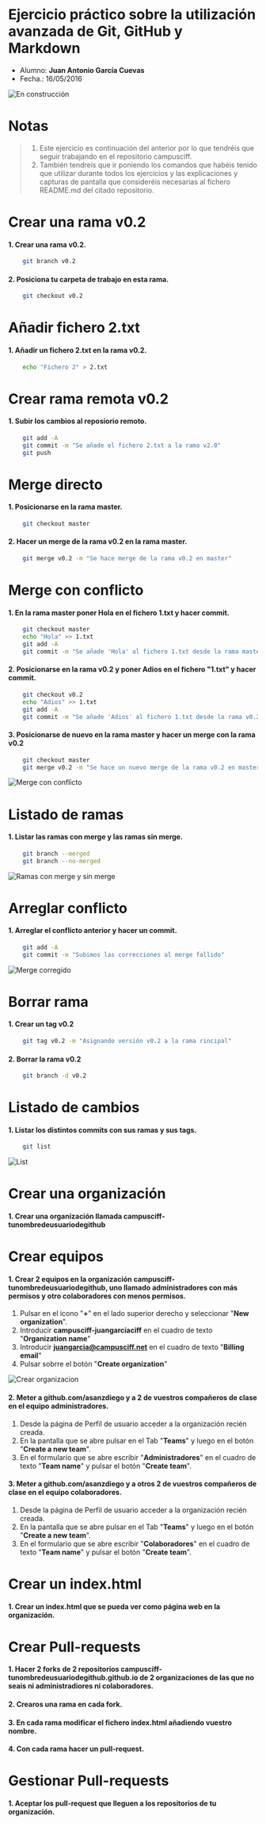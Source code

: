 Ejercicio práctico sobre la utilización avanzada de Git, GitHub y Markdown
==================================================

- Alumno: **Juan Antonio García Cuevas**
- Fecha.: 16/05/2016

![En construcción](http://deusolibre.com/imagenes/construccion.jpg)

Notas
==================================================

>1. Este ejercicio es continuación del anterior por lo que tendréis que seguir trabajando en el repositorio campusciff.
>2. También tendreís que ir poniendo los comandos que habéis tenido que utilizar durante todos los ejercicios y las explicaciones y capturas de pantalla que consideréis necesarias al fichero README.md del citado repositorio.

Crear una rama v0.2
==================================================

#### 1. Crear una rama **v0.2**.

```bash
    git branch v0.2
```

#### 2. Posiciona tu carpeta de trabajo en esta rama.

```bash
    git checkout v0.2
```

Añadir fichero 2.txt
==================================================

#### 1. Añadir un fichero **2.txt** en la rama **v0.2**.

```bash
    echo "Fichero 2" > 2.txt
```

Crear rama remota v0.2
==================================================

#### 1. Subir los cambios al reposiorio remoto.

```bash
    git add -A
    git commit -m "Se añade el fichero 2.txt a la rama v2.0"
    git push
```

Merge directo
==================================================

#### 1. Posicionarse en la rama **master**.

```bash
    git checkout master
```

#### 2. Hacer un merge de la rama **v0.2** en la rama **master**.

```bash
    git merge v0.2 -m "Se hace merge de la rama v0.2 en master"
```

Merge con conflicto
==================================================

#### 1. En la rama **master** poner **Hola** en el fichero **1.txt** y hacer commit.

```bash
    git checkout master
    echo "Hola" >> 1.txt
	git add -A
	git commit -m "Se añade 'Hola' al fichero 1.txt desde la rama master"
```

#### 2. Posicionarse en la rama **v0.2** y poner **Adios** en el fichero "1.txt" y hacer commit.

```bash
    git checkout v0.2
    echo "Adios" >> 1.txt
	git add -A
	git commit -m "Se añade 'Adios' al fichero 1.txt desde la rama v0.2"
```

#### 3. Posicionarse de nuevo en la rama **master** y hacer un merge con la rama **v0.2**

```bash
    git checkout master
    git merge v0.2 -m "Se hace un nuevo merge de la rama v0.2 en master, con errores"
```

![Merge con conflicto](images/MergeConflicto.PNG)

Listado de ramas
==================================================

#### 1. Listar las ramas con merge y las ramas sin merge.

```bash
    git branch --merged
    git branch --no-merged
```

![Ramas con merge y sin merge](images/MergeRamas.PNG)

Arreglar conflicto
==================================================

#### 1. Arreglar el conflicto anterior y hacer un commit.

```bash
    git add -A
    git commit -m "Subimos las correcciones al merge fallido"
```

![Merge corregido](images/MergeCorregido-01.PNG)

Borrar rama
==================================================

#### 1. Crear un tag **v0.2**

```bash
    git tag v0.2 -m "Asignando versión v0.2 a la rama rincipal"
```

#### 2. Borrar la rama **v0.2**

```bash
    git branch -d v0.2
```

Listado de cambios
==================================================

#### 1. Listar los distintos commits con sus ramas y sus tags.

```bash
    git list
```

![List](images/MergeCorregido-02.PNG)

Crear una organización
==================================================

#### 1. Crear una organización llamada **campusciff-tunombredeusuariodegithub**

Crear equipos
==================================================

#### 1. Crear 2 equipos en la organización **campusciff-tunombredeusuariodegithub**, uno llamado **administradores** con más permisos y otro **colaboradores** con menos permisos.

1. Pulsar en el icono "**+**" en el lado superior derecho y seleccionar "**New organization**".
1. Introducir **campusciff-juangarciaciff** en el cuadro de texto "**Organization name**"
1. Introducir **juangarcia@campusciff.net** en el cuadro de texto "**Billing email**"
1. Pulsar sobrre el botón "**Create organization**"

![Crear organizacion](images/CrearOrganizacion-01.PNG)

#### 2. Meter a github.com/asanzdiego y a 2 de vuestros compañeros de clase en el equipo **administradores**.

1. Desde la página de Perfil de usuario acceder a la organización recién creada.
1. En la pantalla que se abre pulsar en el Tab "**Teams**" y luego en el botón "**Create a new team**".
1. En el formulario que se abre escribir "**Administradores**" en el cuadro de texto "**Team name**" y pulsar el botón "**Create team**".

#### 3. Meter a github.com/asanzdiego y a otros 2 de vuestros compañeros de clase en el equipo **colaboradores**.

1. Desde la página de Perfil de usuario acceder a la organización recién creada.
1. En la pantalla que se abre pulsar en el Tab "**Teams**" y luego en el botón "**Create a new team**".
1. En el formulario que se abre escribir "**Colaboradores**" en el cuadro de texto "**Team name**" y pulsar el botón "**Create team**".

Crear un index.html
==================================================

#### 1. Crear un index.html que se pueda ver como página web en la organización.

Crear Pull-requests
==================================================

#### 1. Hacer 2 forks de 2 repositorios **campusciff-tunombredeusuariodegithub.github.io** de 2 organizaciones de las que no seais ni administradiores ni colaboradores.

#### 2. Crearos una rama en cada fork.

#### 3. En cada rama modificar el fichero **index.html** añadiendo vuestro nombre.

#### 4. Con cada rama hacer un pull-request.

Gestionar Pull-requests
==================================================

#### 1. Aceptar los pull-request que lleguen a los repositorios de tu organización.
